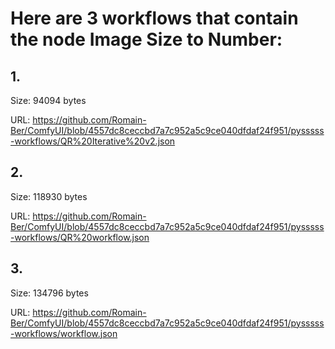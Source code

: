 # Here are 3 workflows that contain the node Image Size to Number:

## 1. 

Size: 94094 bytes

URL: https://github.com/Romain-Ber/ComfyUI/blob/4557dc8ceccbd7a7c952a5c9ce040dfdaf24f951/pysssss-workflows/QR%20Iterative%20v2.json

## 2. 

Size: 118930 bytes

URL: https://github.com/Romain-Ber/ComfyUI/blob/4557dc8ceccbd7a7c952a5c9ce040dfdaf24f951/pysssss-workflows/QR%20workflow.json

## 3. 

Size: 134796 bytes

URL: https://github.com/Romain-Ber/ComfyUI/blob/4557dc8ceccbd7a7c952a5c9ce040dfdaf24f951/pysssss-workflows/workflow.json

